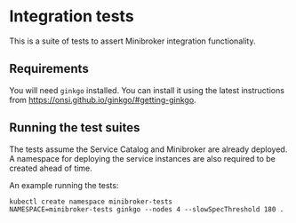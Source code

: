 # Integration tests

This is a suite of tests to assert Minibroker integration functionality.

## Requirements

You will need `ginkgo` installed. You can install it using the latest instructions from
https://onsi.github.io/ginkgo/#getting-ginkgo.

## Running the test suites

The tests assume the Service Catalog and Minibroker are already deployed. A namespace for deploying
the service instances are also required to be created ahead of time.

An example running the tests:

```
kubectl create namespace minibroker-tests
NAMESPACE=minibroker-tests ginkgo --nodes 4 --slowSpecThreshold 180 .
```
